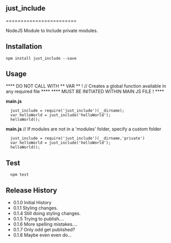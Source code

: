 ## just_include ##
========================

NodeJS Module to Include private modules.


## Installation
    npm install just_include --save

## Usage
   **** DO NOT CALL WITH ** VAR ** ! // Creates a global function available in any required file  ****
   **** MUST BE INITIATED WITHIN MAIN JS FILE !  ****


__main.js__

      just_include = require('just_include')(__dirname);
      var helloWorld = just_include('helloWorld');
      helloWorld();


__main.js__
// If modules are not in a 'modules' folder, specify a custom folder

      just_include = require('just_include')(__dirname,'private')
      var helloWorld = just_include('helloWorld');
      helloWorld();



## Test
      npm test

## Release History
 * 0.1.0 Initial History
 * 0.1.1 Styling changes.
 * 0.1.4 Still doing styling changes.
 * 0.1.5 Trying to publish....
 * 0.1.6 More spelling mistakes....
 * 0.1.7 Only odd get published?
 * 0.1.8 Maybe even even do...
